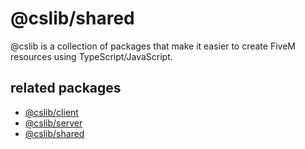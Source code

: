 # @cslib/shared

@cslib is a collection of packages that make it easier to create FiveM resources using TypeScript/JavaScript.

## related packages

- [@cslib/client](https://github.com/CENSOR1337/cslib-client)
- [@cslib/server](https://github.com/CENSOR1337/cslib-server)
- [@cslib/shared](https://github.com/CENSOR1337/cslib-shared)